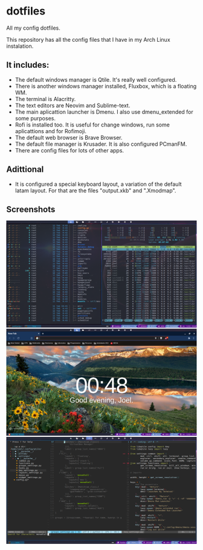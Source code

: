 # dotfiles
All my config dotfiles.

This repository has all the config files that I have in my Arch Linux instalation. 

## It includes:
- The default windows manager is Qtile. It's really well configured.
- There is another windows manager installed, Fluxbox, which is a floating WM.
- The terminal is Alacritty.
- The text editors are Neovim and Sublime-text.
- The main aplicattion launcher is Dmenu. I also use dmenu_extended for some purposes.
- Rofi is installed too. It is useful for change windows, run some aplicattions and for Rofimoji.
- The default web browser is Brave Browser.
- The default file manager is Krusader. It is also configured PCmanFM.
- There are config files for lots of other apps.

## Adittional
- It is configured a special keyboard layout, a variation of the default latam layout. For that are the files "output.xkb" and ".Xmodmap".

## Screenshots
![terminals screenshot](Imagenes/Capturas/dotfiles-screenshots/terminals_screen.png "Terminals Screenshot")
![browser screenshot](Imagenes/Capturas/dotfiles-screenshots/browser_screen.png "Browser Screenshot")
![neovim screenshot](Imagenes/Capturas/dotfiles-screenshots/nvim_screen.png "NeoVIM Screenshot")
